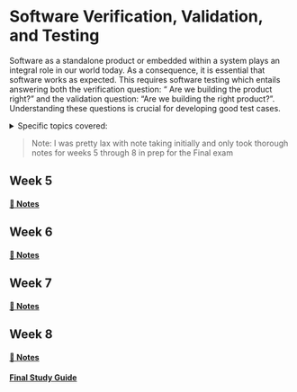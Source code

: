 # Software Verification, Validation, and Testing

Software as a standalone product or embedded within a system plays an integral role in
our world today. As a consequence, it is essential that software works as expected.
This requires software testing which entails answering both the verification question: “
Are we building the product right?” and the validation question: “Are we building the
right product?”. Understanding these questions is crucial for developing good test
cases.

<details>
<summary>Specific topics covered:</summary>

* Testing background
* Testing process activities
* Reqs based testing techniques
* System testing
* Testing tools
* Reliability models
* Statistical testing
* Test planning
* Test documentation
* Test process improvement
</details>

> Note: I was pretty lax with note taking initially and only took thorough notes for weeks 5 through 8 in prep for the Final exam


## Week 5
#### [📓 Notes](week5-notes.md)

## Week 6
#### [📓 Notes](week6-notes.md)

## Week 7
#### [📓 Notes](week7-notes.md)

## Week 8
#### [📓 Notes](week8-notes.md)
#### [Final Study Guide](finalstudy.md)
